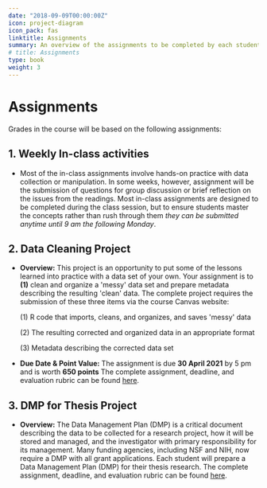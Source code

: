 ```yaml
---
date: "2018-09-09T00:00:00Z"
icon: project-diagram
icon_pack: fas
linktitle: Assignments
summary: An overview of the assignments to be completed by each student
# title: Assignments
type: book
weight: 3
---
```


# Assignments  

Grades in the course will be based on the following assignments:

## 1. Weekly In-class activities

- Most of the in-class assignments involve hands-on practice with data collection or manipulation. In some weeks, however, assignment will be the submission of questions for group discussion or brief reflection on the issues from the readings. Most in-class assignments are designed to be completed during the class session, but to ensure students master the concepts rather than rush through them *they can be submitted anytime until 9 am the following Monday*.

## 2. Data Cleaning Project

- **Overview:** This project is an opportunity to put some of the lessons learned into practice with a data set of your own. Your assignment is to **(1)** clean and organize a 'messy' data set and prepare metadata describing the resulting 'clean' data. The complete project requires the submission of these three items via the course Canvas website:  

    (1) R code that imports, cleans, and organizes, and saves 'messy' data 
    
    (2) The resulting corrected and organized data in an appropriate format  
    
    (3) Metadata describing the corrected data set

- **Due Date & Point Value:** The assignment is due **30 April 2021** by 5 pm and is worth **650 points** The complete assignment, deadline, and evaluation rubric can be found [here](https://docs.google.com/viewer?url=https://github.com/BrunaLab/EmilioMBruna_CV/raw/main/EmilioMBruna_CV.pdf). 


## 3. DMP for Thesis Project

- **Overview:** The Data Management Plan (DMP) is a critical document describing the data to be collected for a research project, how it will be stored and managed, and the investigator with primary responsibility for its management. Many funding agencies, including NSF and NIH, now require a DMP with all grant applications. Each student will prepare a Data Management Plan (DMP) for their thesis research. The complete assignment, deadline, and evaluation rubric can be found [here]().